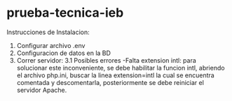 # prueba-tecnica-ieb

Instrucciones de Instalacion:

1. Configurar archivo .env
2. Configuracion de datos en la BD
3. Correr servidor:
3.1 Posibles errores
    -Falta extension intl: para solucionar este inconveniente, se debe habilitar la funcion intl, abriendo el archivo php.ini, buscar la linea
        extension=intl
    la cual se encuentra comentada y descomentarla, posteriormente se debe reiniciar el servidor Apache.
